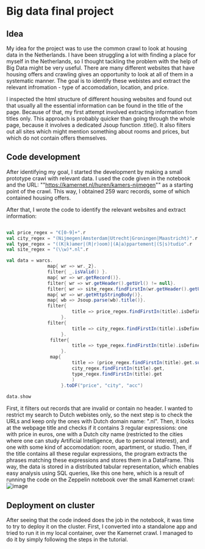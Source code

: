 # Big data final project 

## Idea
My idea for the project was to use the common crawl to look at housing data in the Netherlands. I have been struggling a lot with finding a place for myself in the Netherlands, so I thought tackling the problem with the help of Big Data might be very useful. There are many different websites that have housing offers and crawling gives an opportunity to look at all of them in a systematic manner. The goal is to identify these webistes and extract the relevant infromation - type of accomodation, location, and price.

I inspected the html structure of different housing websites and found out that usually all the essential information can be found in the title of the page. Because of that, my first attempt involved extracting information from titles only. This approach is probably quicker than going through the whole page, because it involves a dedicated Jsoup function .title(). It also filters out all sites which might mention something about rooms and prices, but which do not contain offers themselves. 

## Code development
After identifying my goal, I started the development by making a small prototype crawl with relevant data. I used the code given in the notebook and the URL: ""https://kamernet.nl/huren/kamers-nijmegen"" as a starting point of the crawl. This way, I obtained 259 warc records, some of which contained housing offers. 

After that, I wrote the code to identify the relevant websites and extract information:

```scala

val price_regex = "€[0-9]+".r
val city_regex = "(Nijmegen|Amsterdam|Utrecht|Groningen|Maastricht)".r
val type_regex = "((K|k)amer|(R|r)oom)|(A|a)ppartement|(S|s)tudio".r
val site_regex = "(\\w)*.nl".r

val data = warcs.
               map{ wr => wr._2}.
               filter{ _.isValid() }.
               map{ wr => wr.getRecord()}.
               filter{ wr => wr.getHeader().getUrl() != null}.
               filter{ wr => site_regex.findFirstIn(wr.getHeader().getUrl()).isDefined}.
               map{ wr => wr.getHttpStringBody()}.
               map{ wb => Jsoup.parse(wb).title()}.
               filter{
                        title => price_regex.findFirstIn(title).isDefined
                    }.
               filter{
                        title => city_regex.findFirstIn(title).isDefined
                    }.
                filter{
                        title => type_regex.findFirstIn(title).isDefined
                    }.
                map{
                        title => (price_regex.findFirstIn(title).get.substring(1), 
                        city_regex.findFirstIn(title).get,
                        type_regex.findFirstIn(title).get
                        )                    
                    }.toDF("price", "city", "acc")
               
data.show

```

First, it filters out records that are invalid or contain no header. I wanted to restrict my search to Dutch webistes only, so the next step is to check the URLs and keep only the ones with Dutch domain name: ".nl". Then, it looks at the webpage title and checks if it contains 3 regular expressions: one with price in euros, one with a Dutch city name (restricted to the cities where one can study Artificial Intelligence, due to personal interest), and one with some kind of accomodation: room, apartment, or studio. Then, if the title contains all these regular expressions, the program extracts the phrases matching these expressions and stores them in a DataFrame. This way, the data is stored in a distributed tabular representation, which enables easy analysis using SQL queries, like this one here, which is a result of running the code on the Zeppelin notebook over the small Kamernet crawl: 
![image](https://user-images.githubusercontent.com/49609518/124577744-d4dc7d80-de4d-11eb-8dbd-26a5e6bcb28e.png)

## Deployment on cluster

After seeing that the code indeed does the job in the notebook, it was time to try to deploy it on the cluster. First, I converted into a standalone app and tried to run it in my local container, over the Kamernet crawl. I managed to do it by simply following the steps in the tutorial.
